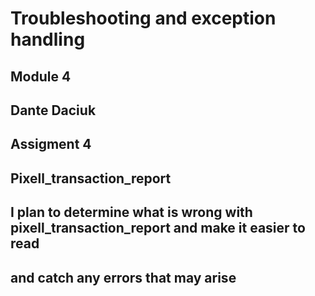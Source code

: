 # Troubleshooting and exception handling
## Module 4
## Dante Daciuk
## Assigment 4
## Pixell_transaction_report
## I plan to determine what is wrong with pixell_transaction_report and make it easier to read
## and catch any errors that may arise